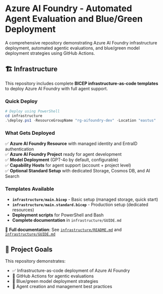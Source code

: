 # Azure AI Foundry - Automated Agent Evaluation and Blue/Green Deployment

A comprehensive repository demonstrating Azure AI Foundry infrastructure deployment, automated agentic evaluations, and blue/green model deployment strategies using GitHub Actions.

## 🏗️ Infrastructure

This repository includes complete **BICEP infrastructure-as-code templates** to deploy Azure AI Foundry with full agent support.

### Quick Deploy

```powershell
# Deploy using PowerShell
cd infrastructure
.\deploy.ps1 -ResourceGroupName "rg-aifoundry-dev" -Location "eastus"
```

### What Gets Deployed

✅ **Azure AI Foundry Resource** with managed identity and EntraID authentication  
✅ **Azure AI Foundry Project** ready for agent development  
✅ **Model Deployment** (GPT-4o by default, configurable)  
✅ **Capability Hosts** for agent support (account + project level)  
✅ **Optional Standard Setup** with dedicated Storage, Cosmos DB, and AI Search  

### Templates Available

- **`infrastructure/main.bicep`** - Basic setup (managed storage, quick start)
- **`infrastructure/main.standard.bicep`** - Production setup (dedicated resources)
- **Deployment scripts** for PowerShell and Bash
- **Complete documentation** in `infrastructure/GUIDE.md`

📖 **Full documentation**: See [`infrastructure/README.md`](infrastructure/README.md) and [`infrastructure/GUIDE.md`](infrastructure/GUIDE.md)

## 🎯 Project Goals

This repository demonstrates:
- ✅ Infrastructure-as-code deployment of Azure AI Foundry
- 🔄 GitHub Actions for agentic evaluations  
- 🚦 Blue/green model deployment strategies  
- 🤖 Agent creation and management best practices 
